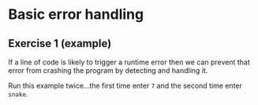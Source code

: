 # Basic error handling
## Exercise 1 (example)
  
If a line of code is likely to trigger a runtime error then we can prevent that error from crashing the program by detecting and handling it.
  
Run this example twice...the first time enter `7` and the second time enter `snake`.